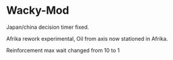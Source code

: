 # Wacky-Mod

Japan/china decision timer fixed.

Afrika rework experimental, Oil from axis now stationed in Afrika.

Reinforcement max wait changed from 10 to 1
